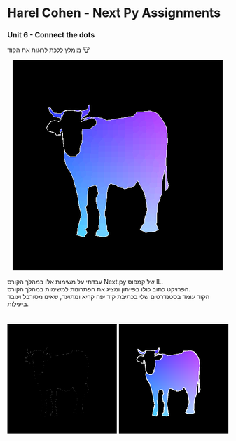 # Harel Cohen - Next Py Assignments
### Unit 6 - Connect the dots
מומלץ ללכת לראות את הקוד 🐮

<p align="center">
  <img src="./resources/spinning_cow - devops_master😱😎.gif" />
</p>

עבדתי על משימות אלו במהלך הקורס Next.py של קמפוס IL.  
הפרויקט כתוב כולו בפייתון ומציג את הפתרונות למשימות במהלך הקורס.  
הקוד עומד בסטנדרטים שלי בכתיבת קוד יפה קריא ומתועד, שאינו מסורבל ועובד ביעילות.

##

<p style="display:flex;justify-content:center;gap:5px;height:250px;margin-top:37px">
  <img src="./resources/noob_cow.png" />
  <img src="./resources/pro_cow.png" />
</p>